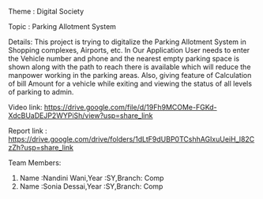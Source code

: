 Theme : Digital Society

Topic : Parking Allotment System

Details: This project is trying to digitalize the Parking Allotment System in Shopping complexes, Airports, etc. In Our Application User needs to enter the Vehicle number and phone and the nearest empty parking space is shown along with the path to reach there is available which will reduce the manpower working in the parking areas. Also, giving feature of Calculation of bill Amount for a vehicle while exiting and viewing the status of all levels of parking to admin.

Video link: https://drive.google.com/file/d/19Fh9MCOMe-FGKd-XdcBUaDEJP2WYPiSh/view?usp=share_link 

Report link : https://drive.google.com/drive/folders/1dLtF9dUBP0TCshhAGIxuUeiH_l82CzZh?usp=share_link

Team Members:
  1) Name :Nandini Wani,Year :SY,Branch: Comp
  2) Name :Sonia Dessai,Year :SY,Branch: Comp 
